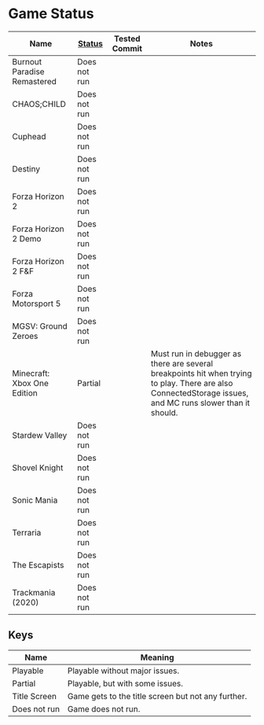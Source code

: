 # Game Status

| Name                        | [Status](#keys) | Tested Commit | Notes                                                                                                                                                     |
|-----------------------------|-----------------|---------------|-----------------------------------------------------------------------------------------------------------------------------------------------------------|
| Burnout Paradise Remastered | Does not run    |               |                                                                                                                                                           |
| CHAOS;CHILD                 | Does not run    |               |                                                                                                                                                           |
| Cuphead                     | Does not run    |               |                                                                                                                                                           |
| Destiny                     | Does not run    |               |                                                                                                                                                           |
| Forza Horizon 2             | Does not run    |               |                                                                                                                                                           |
| Forza Horizon 2 Demo        | Does not run    |               |                                                                                                                                                           |
| Forza Horizon 2 F&F         | Does not run    |               |                                                                                                                                                           |
| Forza Motorsport 5          | Does not run    |               |                                                                                                                                                           |
| MGSV: Ground Zeroes         | Does not run    |               |                                                                                                                                                           |
| Minecraft: Xbox One Edition | Partial         |               | Must run in debugger as there are several breakpoints hit when trying to play. There are also ConnectedStorage issues, and MC runs slower than it should. |
| Stardew Valley              | Does not run    |               |                                                                                                                                                           |
| Shovel Knight               | Does not run    |               |                                                                                                                                                           |
| Sonic Mania                 | Does not run    |               |                                                                                                                                                           |
| Terraria                    | Does not run    |               |                                                                                                                                                           |
| The Escapists               | Does not run    |               |                                                                                                                                                           |
| Trackmania (2020)           | Does not run    |               |                                                                                                                                                           |


## Keys

| Name         | Meaning                                            |
|--------------|----------------------------------------------------|
| Playable     | Playable without major issues.                     |
| Partial      | Playable, but with some issues.                    |
| Title Screen | Game gets to the title screen but not any further. |
| Does not run | Game does not run.                                 |
